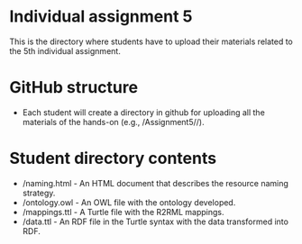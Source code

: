 Individual assignment 5
=======================

This is the directory where students have to upload their materials related to the 5th individual assignment.

# GitHub structure

* Each student will create a directory in github for uploading all the materials of the hands-on (e.g., /Assignment5/<Student Name>/). 

# Student directory contents

* /naming.html - An HTML document that describes the resource naming strategy.
* /ontology.owl - An OWL file with the ontology developed.
* /mappings.ttl - A Turtle file with the R2RML mappings.
* /data.ttl - An RDF file in the Turtle syntax with the data transformed into RDF.
